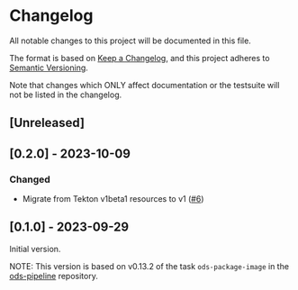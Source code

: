 # Changelog

All notable changes to this project will be documented in this file.

The format is based on [Keep a Changelog](https://keepachangelog.com/en/1.0.0/),
and this project adheres to [Semantic Versioning](https://semver.org/spec/v2.0.0.html).

Note that changes which ONLY affect documentation or the testsuite will not be
listed in the changelog.

## [Unreleased]

## [0.2.0] - 2023-10-09

### Changed

- Migrate from Tekton v1beta1 resources to v1 ([#6](https://github.com/opendevstack/ods-pipeline-image/pull/6))

## [0.1.0] - 2023-09-29

Initial version.

NOTE: This version is based on v0.13.2 of the task `ods-package-image` in the [ods-pipeline](https://github.com/opendevstack/ods-pipeline) repository.
